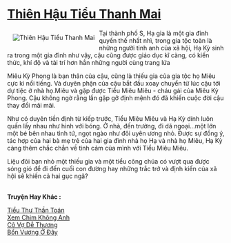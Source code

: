 <a href="https://utruyen.com/thien-hau-tieu-thanh-mai/23547/" title="Thiên Hậu Tiểu Thanh Mai"><h1>Thiên Hậu Tiểu Thanh Mai</h1></a><div style="display:table"><img align="right" style="float: left; padding: 10px;" src="https://utruyen.com/images/story/200x260/thien-hau-tieu-thanh-mai.jpg" alt="Thiên Hậu Tiểu Thanh Mai">Tại thành phố S, Hạ gia là một gia đình quyền thế nhất nhì, trong gia tộc toàn là những người tinh anh của xã hội, Hạ Kỳ sinh ra trong một gia đình như vậy, cậu cũng được giáo dục kĩ càng, có kiến thức, khí độ và tài trí hơn hẳn những người cùng trang lứa<p></p>Miêu Kỳ Phong là bạn thân của cậu, cũng là thiếu gia của gia tộc họ Miêu cực kì nổi tiếng. Và duyên phận của cậu bắt đầu xoay chuyển từ lúc cậu tới dự tiệc ở nhà họ.Miêu và gặp được Tiểu Miêu Miêu - cháu gái của Miêu Kỳ Phong. Cậu không ngờ rằng lần gặp gỡ định mệnh đó đã khiến cuộc đời cậu thay đổi mãi mãi.<p></p>Như có duyên tiền định từ kiếp trước, Tiểu Miêu Miêu và Hạ Kỳ dính luôn quấn lấy nhau như hình với bóng. Ở nhà, đến trường, đi dã ngoại...một lớn một bé bên nhau tình tứ, ngọt ngào như đôi uyên ương nhỏ. Được sự đồng ý, tác hợp của hai bà mẹ trẻ của hai gia đình nhà họ Hạ và nhà họ Miêu, Hạ Kỳ càng thêm chắc chắn về tình cảm của mình với Tiểu Miêu Miêu.<p></p>Liệu đôi bạn nhỏ một thiếu gia và một tiểu công chúa có vượt qua được sóng gió để đi đến cuối con đường hay những trắc trở và định kiến của xã hội sẽ khiến cả hai gục ngã?</div><p><br><b>Truyện Hay Khác :</b></p><a href="https://utruyen.com/tieu-thu-than-toan/23546/" alt="Tiểu Thư Thần Toán">Tiểu Thư Thần Toán</a><br/><a href="https://github.com/quanluxury/dammy/tree/master/truyenhay/24741/" alt="Xem Chim Không Anh">Xem Chim Không Anh</a><br/><a href="https://github.com/mlquan/truyenhay/tree/master/truyenhay/25384/" alt="Cô Vợ Dễ Thương">Cô Vợ Dễ Thương</a><br/><a href="https://github.com/quanluxury/truyenhot/tree/master/truyenhay/3004/" alt="Bổn Vương Ở Đây">Bổn Vương Ở Đây</a><br/>
